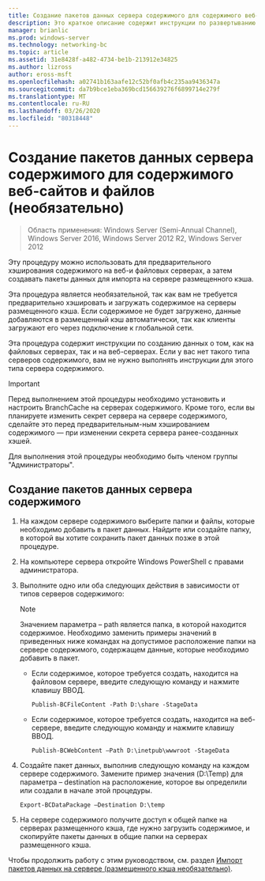 ```yaml
---
title: Создание пакетов данных сервера содержимого для содержимого веб-сайтов и файлов (необязательно)
description: Это краткое описание содержит инструкции по развертыванию BranchCache в режиме размещенного кэша на компьютерах под управлением Windows Server 2016 и Windows 10.
manager: brianlic
ms.prod: windows-server
ms.technology: networking-bc
ms.topic: article
ms.assetid: 31e8428f-a482-4734-be1b-213912e34825
ms.author: lizross
author: eross-msft
ms.openlocfilehash: a02741b163aafe12c52bf0afb4c235aa9436347a
ms.sourcegitcommit: da7b9bce1eba369bcd156639276f6899714e279f
ms.translationtype: MT
ms.contentlocale: ru-RU
ms.lasthandoff: 03/26/2020
ms.locfileid: "80318448"
---
```

# <a name="create-content-server-data-packages-for-web-and-file-content-optional"></a>Создание пакетов данных сервера содержимого для содержимого веб-сайтов и файлов (необязательно)

>Область применения: Windows Server (Semi-Annual Channel), Windows Server 2016, Windows Server 2012 R2, Windows Server 2012

Эту процедуру можно использовать для предварительного хэширования содержимого на веб-и файловых серверах, а затем создавать пакеты данных для импорта на сервере размещенного кэша. 

Эта процедура является необязательной, так как вам не требуется предварительно хэшировать и загружать содержимое на серверы размещенного кэша. Если содержимое не будет загружено, данные добавляются в размещенный кэш автоматически, так как клиенты загружают его через подключение к глобальной сети.

Эта процедура содержит инструкции по созданию данных о том, как на файловых серверах, так и на веб-серверах. Если у вас нет такого типа серверов содержимого, вам не нужно выполнять инструкции для этого типа сервера содержимого.

>[!IMPORTANT]
>Перед выполнением этой процедуры необходимо установить и настроить BranchCache на серверах содержимого. Кроме того, если вы планируете изменить секрет сервера на сервере содержимого, сделайте это перед предварительным\-ным хэшированием содержимого — при изменении секрета сервера ранее\-созданных хэшей.

Для выполнения этой процедуры необходимо быть членом группы "Администраторы".

## <a name="to-create-content-server-data-packages"></a>Создание пакетов данных сервера содержимого

1. На каждом сервере содержимого выберите папки и файлы, которые необходимо добавить в пакет данных. Найдите или создайте папку, в которой вы хотите сохранить пакет данных позже в этой процедуре.

2. На компьютере сервера откройте Windows PowerShell с правами администратора.

3. Выполните одно или оба следующих действия в зависимости от типов серверов содержимого:

    > [!NOTE]
    > Значением параметра – path является папка, в которой находится содержимое. Необходимо заменить примеры значений в приведенных ниже командах на допустимое расположение папки на сервере содержимого, содержащем данные, которые необходимо добавить в пакет.
  
    - Если содержимое, которое требуется создать, находится на файловом сервере, введите следующую команду и нажмите клавишу ВВОД.

        ```  
        Publish-BCFileContent -Path D:\share -StageData
        ```  

    -   Если содержимое, которое требуется создать, находится на веб-сервере, введите следующую команду и нажмите клавишу ВВОД.

        ```  
        Publish-BCWebContent –Path D:\inetpub\wwwroot -StageData
        ```  

4. Создайте пакет данных, выполнив следующую команду на каждом сервере содержимого. Замените пример значения \(D:\\Temp\) для параметра – destination на расположение, которое вы определили или создали в начале этой процедуры.

    ```  
    Export-BCDataPackage –Destination D:\temp
    ```  

5. На сервере содержимого получите доступ к общей папке на серверах размещенного кэша, где нужно загрузить содержимое, и скопируйте пакеты данных в общие папки на серверах размещенного кэша.

Чтобы продолжить работу с этим руководством, см. раздел [Импорт пакетов данных на сервере &#40;размещенного кэша необязательно&#41;](9-Bc-Import-Data.md).

